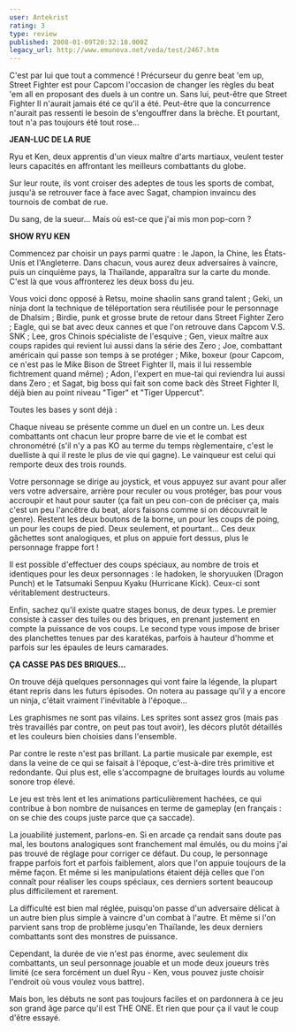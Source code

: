 ```yaml
---
user: Antekrist
rating: 3
type: review
published: 2008-01-09T20:32:18.000Z
legacy_url: http://www.emunova.net/veda/test/2467.htm
---
```

C'est par lui que tout a commencé ! Précurseur du genre beat 'em up, Street Fighter est pour Capcom l'occasion de changer les règles du beat 'em all en proposant des duels à un contre un. Sans lui, peut-être que Street Fighter II n'aurait jamais été ce qu'il a été. Peut-être que la concurrence n'aurait pas ressenti le besoin de s'engouffrer dans la brèche. Et pourtant, tout n'a pas toujours été tout rose...  

  

**JEAN-LUC DE LA RUE**  

Ryu et Ken, deux apprentis d'un vieux maître d'arts martiaux, veulent tester leurs capacités en affrontant les meilleurs combattants du globe.  

Sur leur route, ils vont croiser des adeptes de tous les sports de combat, jusqu'à se retrouver face à face avec Sagat, champion invaincu des tournois de combat de rue.  

  

Du sang, de la sueur... Mais où est-ce que j'ai mis mon pop-corn ?  

  

**SHOW RYU KEN**  

Commencez par choisir un pays parmi quatre : le Japon, la Chine, les États-Unis et l'Angleterre. Dans chacun, vous aurez deux adversaires à vaincre, puis un cinquième pays, la Thaïlande, apparaîtra sur la carte du monde. C'est là que vous affronterez les deux boss du jeu.  

Vous voici donc opposé à Retsu, moine shaolin sans grand talent ; Geki, un ninja dont la technique de téléportation sera réutilisée pour le personnage de Dhalsim ; Birdie, punk et grosse brute de retour dans Street Fighter Zero ; Eagle, qui se bat avec deux cannes et que l'on retrouve dans Capcom V.S. SNK ; Lee, gros Chinois spécialiste de l'esquive ; Gen, vieux maître aux coups rapides qui revient lui aussi dans la série des Zero ; Joe, combattant américain qui passe son temps à se protéger ; Mike, boxeur (pour Capcom, ce n'est pas le Mike Bison de Street Fighter II, mais il lui ressemble fichtrement quand même) ; Adon, l'expert en mue-tai qui reviendra lui aussi dans Zero ; et Sagat, big boss qui fait son come back dès Street Fighter II, déjà bien au point niveau "Tiger" et "Tiger Uppercut".  

Toutes les bases y sont déjà :   

Chaque niveau se présente comme un duel en un contre un. Les deux combattants ont chacun leur propre barre de vie et le combat est chronométré (s'il n'y a pas KO au terme du temps règlementaire, c'est le duelliste à qui il reste le plus de vie qui gagne). Le vainqueur est celui qui remporte deux des trois rounds.  

Votre personnage se dirige au joystick, et vous appuyez sur avant pour aller vers votre adversaire, arrière pour reculer ou vous protéger, bas pour vous accroupir et haut pour sauter (ça fait un peu con-con de préciser ça, mais c'est un peu l'ancêtre du beat, alors faisons comme si on découvrait le genre). Restent les deux boutons de la borne, un pour les coups de poing, un pour les coups de pied. Deux seulement, et pourtant... Ces deux gâchettes sont analogiques, et plus on appuie fort dessus, plus le personnage frappe fort !  

Il est possible d'effectuer des coups spéciaux, au nombre de trois et identiques pour les deux personnages : le hadoken, le shoryuuken (Dragon Punch) et le Tatsumaki Senpuu Kyaku (Hurricane Kick). Ceux-ci sont véritablement destructeurs.  

Enfin, sachez qu'il existe quatre stages bonus, de deux types. Le premier consiste à casser des tuiles ou des briques, en prenant justement en compte la puissance de vos coups. Le second type vous impose de briser des planchettes tenues par des karatékas, parfois à hauteur d'homme et parfois sur les épaules de leurs camarades.  

  

**ÇA CASSE PAS DES BRIQUES...**  

On trouve déjà quelques personnages qui vont faire la légende, la plupart étant repris dans les futurs épisodes. On notera au passage qu'il y a encore un ninja, c'était vraiment l'inévitable à l'époque...  

Les graphismes ne sont pas vilains. Les sprites sont assez gros (mais pas très travaillés par contre, on peut pas tout avoir), les décors plutôt détaillés et les couleurs bien choisies dans l'ensemble.  

Par contre le reste n'est pas brillant. La partie musicale par exemple, est dans la veine de ce qui se faisait à l'époque, c'est-à-dire très primitive et redondante. Qui plus est, elle s'accompagne de bruitages lourds au volume sonore trop élevé.  

Le jeu est très lent et les animations particulièrement hachées, ce qui contribue à bon nombre de nuisances en terme de gameplay (en français : on se chie des coups juste parce que ça saccade).  

La jouabilité justement, parlons-en. Si en arcade ça rendait sans doute pas mal, les boutons analogiques sont franchement mal émulés, ou du moins j'ai pas trouvé de réglage pour corriger ce défaut. Du coup, le personnage frappe parfois fort et parfois faiblement, alors que l'on appuie toujours de la même façon. Et même si les manipulations étaient déjà celles que l'on connaît pour réaliser les coups spéciaux, ces derniers sortent beaucoup plus difficilement et rarement.  

La difficulté est bien mal réglée, puisqu'on passe d'un adversaire délicat à un autre bien plus simple à vaincre d'un combat à l'autre. Et même si l'on parvient sans trop de problème jusqu'en Thaïlande, les deux derniers combattants sont des monstres de puissance.  

Cependant, la durée de vie n'est pas énorme, avec seulement dix combattants, un seul personnage jouable et un mode deux joueurs très limité (ce sera forcément un duel Ryu - Ken, vous pouvez juste choisir l'endroit où vous voulez vous battre).  

Mais bon, les débuts ne sont pas toujours faciles et on pardonnera à ce jeu son grand âge parce qu'il est THE ONE. Et rien que pour ça il vaut le coup d'être essayé.